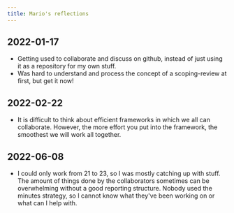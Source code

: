 ```yaml
---
title: Mario's reflections
---
```


## 2022-01-17

-   Getting used to collaborate and discuss on github, instead of just
    using it as a repository for my own stuff.
-   Was hard to understand and process the concept of a scoping-review
    at first, but get it now!

## 2022-02-22

-   It is difficult to think about efficient frameworks in which we all
    can collaborate. However, the more effort you put into the
    framework, the smoothest we will work all together.

## 2022-06-08

-   I could only work from 21 to 23, so I was mostly catching up with
    stuff. The amount of things done by the collaborators sometimes can
    be overwhelming without a good reporting structure. Nobody used the
    minutes strategy, so I cannot know what they've been working on or
    what can I help with.
